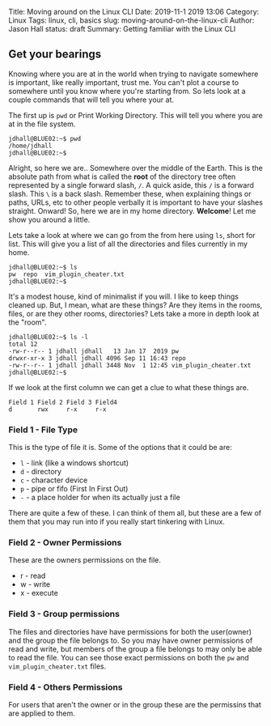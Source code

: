 Title: Moving around on the Linux CLI
Date: 2019-11-1 2019 13:06
Category: Linux
Tags: linux, cli, basics
slug: moving-around-on-the-linux-cli
Author: Jason Hall
status: draft
Summary: Getting familiar with the Linux CLI

## Get your bearings 
Knowing where you are at in the world when trying to navigate somewhere is
important, like really important, trust me. You can't plot a course to somewhere
until you know where you're starting from. So lets look at a couple commands
that will tell you where your at.

The first up is `pwd` or Print Working Directory.  This will tell you where you
are at in the file system.
```shell
jdhall@BLUE02:~$ pwd
/home/jdhall        
jdhall@BLUE02:~$
```

Alright, so here we are.. Somewhere over the middle of the Earth.  This is the
absolute path from what is called the **root** of the directory tree often
represented by a single forward slash, `/`.  A quick aside, this `/` is a
forward slash.  This `\` is a back slash.  Remember these, when explaining things
or paths, URLs, etc to other people verbally it is important to have your slashes straight.
Onward! So, here we are in my home directory. __Welcome__! Let me show you
around a little.

Lets take a look at where we can go from the from here using `ls`, short for
list.  This will give you a list of all the directories and files currently in my home.

```shell
jdhall@BLUE02:~$ ls
pw  repo  vim_plugin_cheater.txt
jdhall@BLUE02:~$
```

It's a modest house, kind of minimalist if you will.  I like to keep things
cleaned up.  But, I mean, what are these things?  Are they items in the rooms, files, or
are they other rooms, directories?  Lets take a more in depth look at the "room".

```shell
jdhall@BLUE02:~$ ls -l
total 12
-rw-r--r-- 1 jdhall jdhall   13 Jan 17  2019 pw
drwxr-xr-x 3 jdhall jdhall 4096 Sep 11 16:43 repo
-rw-r--r-- 1 jdhall jdhall 3448 Nov  1 12:45 vim_plugin_cheater.txt
jdhall@BLUE02:~$
```
If we look at the first column we can get a clue to what these things are.

```
Field 1 Field 2 Field 3 Field4
d		rwx		r-x		r-x
```

### Field 1 - File Type
This is the type of file it is.  Some of the options that it could be are:

* `l` - link (like a windows shortcut)
* `d` - directory
* `c` - character device
* `p` - pipe or fifo (First In First Out)
* `-` \- a place holder for when its actually just a file

There are quite a few of these. I can think of them all, but these are a few of
them that you may run into if you really start tinkering with Linux.

### Field 2 - Owner Permissions
These are the owners permissions on the file. 
* r - read
* w - write
* x - execute

### Field 3 - Group permissions 
The files and directories have have permissions for both the user(owner) and the
group the file belongs to. So you may have owner permissions of read and write,
but members of the group a file belongs to may only be able to read the file.
You can see those exact permissions on both the `pw` and
`vim_plugin_cheater.txt` files.

### Field 4 - Others Permissions
For users that aren't the owner or in the group these are the permissins that
are applied to them. 



